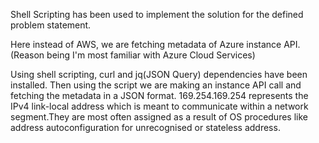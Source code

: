 Shell Scripting has been used to implement the solution for the defined problem statement.

Here instead of AWS, we are fetching metadata of Azure instance API.(Reason being I'm most familiar with Azure Cloud Services)

Using shell scripting, curl and jq(JSON Query) dependencies have been installed. Then using the script we are making an instance API call and fetching the metadata in a JSON format. 169.254.169.254 represents the IPv4 link-local address which is meant to communicate within a network segment.They are most often assigned as a result of OS procedures like address autoconfiguration for unrecognised or stateless address.
